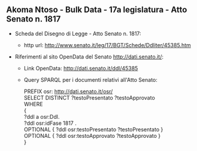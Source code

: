 ## Akoma Ntoso - Bulk Data - 17a legislatura - Atto Senato n. 1817 ##

* Scheda del Disegno di Legge - Atto Senato n. 1817:
	* http url: http://www.senato.it/leg/17/BGT/Schede/Ddliter/45385.htm

* Riferimenti al sito OpenData del Senato http://dati.senato.it/:
	* Link OpenData: http://dati.senato.it/ddl/45385
	* Query SPARQL per i documenti relativi all'Atto Senato:

        PREFIX osr: <http://dati.senato.it/osr/>  
		SELECT DISTINCT ?testoPresentato ?testoApprovato  
		WHERE  
		{  
		    ?ddl a osr:Ddl.  
		    ?ddl osr:idFase 1817 .  
		    OPTIONAL { ?ddl osr:testoPresentato ?testoPresentato }  
		    OPTIONAL { ?ddl osr:testoApprovato ?testoApprovato }  
		}
		